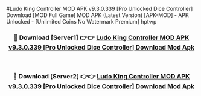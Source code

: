 #Ludo King Controller MOD APK v9.3.0.339 [Pro Unlocked Dice Controller] Download [MOD Full Game] MOD APK (Latest Version) [APK-MOD] - APK Unlocked - [Unlimited Coins No Watermark Premium] hptwp



<div align="center">

<h3>🔴 Download [Server1] 👉👉 <a href="https://momento.my/?title=Ludo_King_Controller_MOD_APK_v9.3.0.339_[Pro_Unlocked_Dice_Controller]_Download">Ludo King Controller MOD APK v9.3.0.339 [Pro Unlocked Dice Controller] Download Mod Apk</a></h3><br>

<h3>🔴 Download [Server2] 👉👉 <a href="https://momento.my/?title=Ludo_King_Controller_MOD_APK_v9.3.0.339_[Pro_Unlocked_Dice_Controller]_Download">Ludo King Controller MOD APK v9.3.0.339 [Pro Unlocked Dice Controller] Download Mod Apk</a></h3>
</div>
